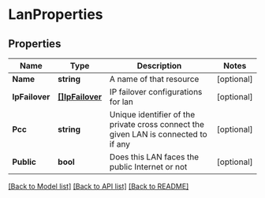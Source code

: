 # LanProperties

## Properties

Name | Type | Description | Notes
------------ | ------------- | ------------- | -------------
**Name** | **string** | A name of that resource | [optional] 
**IpFailover** | [**[]IpFailover**](IPFailover.md) | IP failover configurations for lan | [optional] 
**Pcc** | **string** | Unique identifier of the private cross connect the given LAN is connected to if any | [optional] 
**Public** | **bool** | Does this LAN faces the public Internet or not | [optional] 

[[Back to Model list]](../README.md#documentation-for-models) [[Back to API list]](../README.md#documentation-for-api-endpoints) [[Back to README]](../README.md)


